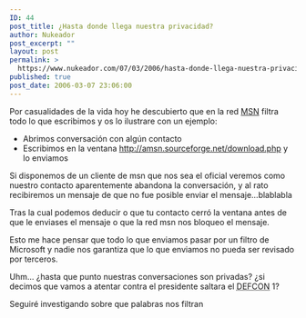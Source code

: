 ```yaml
---
ID: 44
post_title: ¿Hasta donde llega nuestra privacidad?
author: Nukeador
post_excerpt: ""
layout: post
permalink: >
  https://www.nukeador.com/07/03/2006/hasta-donde-llega-nuestra-privacidad/
published: true
post_date: 2006-03-07 23:06:00
---
```

Por casualidades de la vida hoy he descubierto que en la red <a href="http://www.msn.es/">MSN</a> filtra todo lo que escribimos y os lo ilustrare con un ejemplo:
<ul>
	<li>Abrimos conversación con algún contacto</li>
	<li>Escribimos en la ventana <a href="http://amsn.sourceforge.net/download.php">http://amsn.sourceforge.net/download.php</a> y lo enviamos</li>
</ul>
Si disponemos de un cliente de msn que nos sea el oficial veremos como nuestro contacto aparentemente abandona la conversación, y al rato recibiremos un mensaje de que no fue posible enviar el mensaje...blablabla

Tras la cual podemos deducir o que tu contacto cerró la ventana antes de que le enviases el mensaje o que la red msn nos bloqueo el mensaje.

Esto me hace pensar que todo lo que enviamos pasar por un filtro de Microsoft y nadie nos garantiza que lo que enviamos no pueda ser revisado por terceros.

Uhm... ¿hasta que punto nuestras conversaciones son privadas? ¿si decimos que vamos a atentar contra el presidente saltara el <abbr title="DEFense CONdition">DEFCON</abbr> 1?

Seguiré investigando sobre que palabras nos filtran